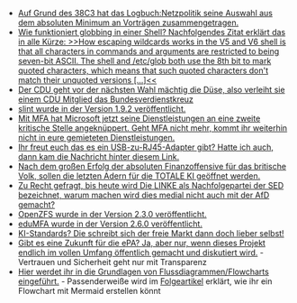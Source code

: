 * [Auf Grund des 38C3 hat das Logbuch:Netzpolitik seine Auswahl aus dem absoluten Minimum an Vorträgen zusammengetragen.](https://logbuch-netzpolitik.de/lnp511-stand-der-technik-des-letzten-jahrhunderts)
* [Wie funktioniert globbing in einer Shell? Nachfolgendes Zitat erklärt das in alle Kürze: >>How escaping wildcards works in the V5 and V6 shell is that all characters in commands and arguments are restricted to being seven-bit ASCII. The shell and /etc/glob both use the 8th bit to mark quoted characters, which means that such quoted characters don't match their unquoted versions [...]<<](https://utcc.utoronto.ca/~cks/space/blog/unix/EtcGlobHistory)
* [Der CDU geht vor der nächsten Wahl mächtig die Düse, also verleiht sie einem CDU Mitglied das Bundesverdienstkreuz](https://blog.fefe.de/?ts=997a3cff)
* [slint wurde in der Version 1.9.2 veröffentlicht.](https://github.com/slint-ui/slint/releases/tag/v1.9.2)
* [Mit MFA hat Microsoft jetzt seine Dienstleistungen an eine zweite kritische Stelle angeknüppert. Geht MFA nicht mehr, kommt ihr weiterhin nicht in eure gemieteten Dienstleistungen.](https://www.bleepingcomputer.com/news/microsoft/microsoft-mfa-outage-blocking-access-to-microsoft-365-apps/)
* [Ihr freut euch das es ein USB-zu-RJ45-Adapter gibt? Hatte ich auch, dann kam die Nachricht hinter diesem Link.](https://www.borncity.com/blog/2025/01/13/billig-aliexpress-china-rj45-adapter-mit-sypware-oder-treiber-installer/)
* [Nach dem großen Erfolg der absoluten Finanzoffensive für das britische Volk, sollen die letzten Adern für die TOTALE KI geöffnet werden.](https://netzpolitik.org/2025/britische-regierung-ki-in-die-venen-der-nation/)
* [Zu Recht gefragt, bis heute wird Die LINKE als Nachfolgepartei der SED bezeichnet, warum machen wird dies medial nicht auch mit der AfD gemacht?](https://blog.fefe.de/?ts=997bfcc4)
* [OpenZFS wurde in der Version 2.3.0 veröffentlicht.](https://github.com/openzfs/zfs/releases/tag/zfs-2.3.0)
* [eduMFA wurde in der Version 2.6.0 veröffentlicht.](https://github.com/eduMFA/eduMFA/releases/tag/v2.6.0)
* [KI-Standards? Die schreibt sich der freie Markt dann doch lieber selbst!](https://netzpolitik.org/2025/studie-big-tech-schreibt-sich-die-ki-standards-selbst/)
* [Gibt es eine Zukunft für die ePA? Ja, aber nur, wenn dieses Projekt endlich im vollen Umfang öffentlich gemacht und diskutiert wird.](https://www.ccc.de/de/updates/2025/epa-transparenz) - Vertrauen und Sicherheit geht nur mit Transparenz
* [Hier werdet ihr in die Grundlagen von Flussdiagrammen/Flowcharts eingeführt.](https://www.freecodecamp.org/news/how-to-make-flowcharts-with-mermaid/) - Passenderweiße wird im [Folgeartikel](https://www.freecodecamp.org/news/use-mermaid-javascript-library-to-create-flowcharts/) erklärt, wie ihr ein Flowchart mit Mermaid erstellen könnt

